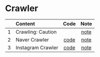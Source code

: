 # Crawler



|  |Content| Code | Note |
| :-----------:| :----------- | :------------: | :------------: | 
| 1 |Crawling: Caution | | [note](https://github.com/forestinblue/Crawling/blob/master/Study_Work_Note/Crawling_caution.md) | 
| 2 |Naver Crawler |[code](https://github.com/forestinblue/Crawling/blob/master/Crawling_Code/Crawling_Navermap.ipynb) | [note](https://github.com/forestinblue/Crawling/blob/master/Study_Work_Note/NaverMap_Crawling.md) | 
| 3 |Instagram Crawler |[code](https://github.com/forestinblue/Crawling/blob/master/Crawling_Code/Crawling_Instagram.ipynb) | [note](https://github.com/forestinblue/Crawling/blob/master/Study_Work_Note/Instagram_Crawling.md) |







